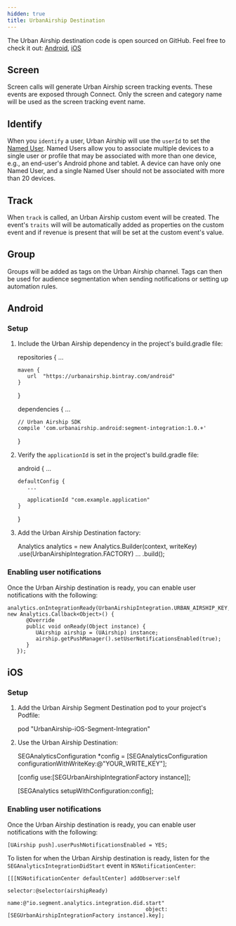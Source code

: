 ```yaml
---
hidden: true
title: UrbanAirship Destination
---
```

The Urban Airship destination code is open sourced on GitHub. Feel free to check it out: [Android](https://github.com/urbanairship/android-segment-integration), [iOS](https://github.com/urbanairship/ios-segment-integration)


## Screen

Screen calls will generate Urban Airship screen tracking events. These events are exposed through Connect. Only the screen and category name will be used as the screen tracking event name.

## Identify

When you `identify` a user, Urban Airship will use the `userId` to set the [Named User](http://docs.urbanairship.com/api/ua.html#named-users). Named Users allow you to associate multiple devices to a single user or profile that may be associated with more than one device, e.g., an end-user's Android phone and tablet. A device can have only one Named User, and a single Named User should not be associated with more than 20 devices.

## Track

When `track` is called, an Urban Airship custom event will be created. The event's `traits` will will be automatically added as properties on the custom event and if revenue is present that will be set at the custom event's value.

## Group

Groups will be added as tags on the Urban Airship channel. Tags can then be used for audience segmentation when sending notifications
or setting up automation rules.

## Android


### Setup

1) Include the Urban Airship dependency in the project's build.gradle file:

    repositories {
       ...

       maven {
          url  "https://urbanairship.bintray.com/android"
       }
    }


    dependencies {
       ...

       // Urban Airship SDK
       compile 'com.urbanairship.android:segment-integration:1.0.+'
    }


2) Verify the `applicationId` is set in the project's build.gradle file:


    android {
       ...

       defaultConfig {
          ...

          applicationId "com.example.application"
       }
    }


3) Add the Urban Airship Destination factory:

    Analytics analytics = new Analytics.Builder(context, writeKey)
       .use(UrbanAirshipIntegration.FACTORY)
       ...
       .build();


### Enabling user notifications

Once the Urban Airship destination is ready, you can enable user notifications with the following:

    analytics.onIntegrationReady(UrbanAirshipIntegration.URBAN_AIRSHIP_KEY, new Analytics.Callback<Object>() {
          @Override
          public void onReady(Object instance) {
             UAirship airship = (UAirship) instance;
             airship.getPushManager().setUserNotificationsEnabled(true);
          }
       });


## iOS

### Setup

1) Add the Urban Airship Segment Destination pod to your project's Podfile:

    pod "UrbanAirship-iOS-Segment-Integration"


2) Use the Urban Airship Destination:

    SEGAnalyticsConfiguration *config = [SEGAnalyticsConfiguration configurationWithWriteKey:@"YOUR_WRITE_KEY"];

    [config use:[SEGUrbanAirshipIntegrationFactory instance]];

    [SEGAnalytics setupWithConfiguration:config];


### Enabling user notifications

Once the Urban Airship destination is ready, you can enable user notifications with the following:

    [UAirship push].userPushNotificationsEnabled = YES;


To listen for when the Urban Airship destination is ready, listen for the `SEGAnalyticsIntegrationDidStart` event in `NSNotificationCenter`:

    [[[NSNotificationCenter defaultCenter] addObserver:self
                                              selector:@selector(airshipReady)
                                                  name:@"io.segment.analytics.integration.did.start"
                                                object:[SEGUrbanAirshipIntegrationFactory instance].key];
